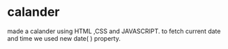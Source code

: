 # calander
made a calander using HTML ,CSS and JAVASCRIPT. to fetch current date and time we used  new date( ) property.
